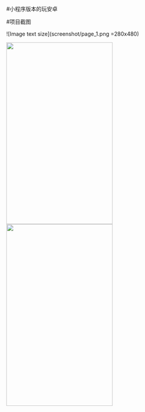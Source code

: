 #小程序版本的玩安卓

#项目截图

![Image text size](screenshot/page_1.png =280x480)

<img src="https://github.com/bbgo/MiniProgram-WanAndroid/blob/main/screenshot/page_1.png" width="280" height="480" alert="page_1"/>
<img src="https://github.com/bbgo/MiniProgram-WanAndroid/blob/main/screenshot/page_2.png" width="280" height="480" alert="page_2"/>

